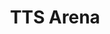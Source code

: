---
title: TTS Arena
emoji: 🏆
colorFrom: blue
colorTo: blue
sdk: gradio
app_file: app.py
pinned: true
tags:
- leaderboard
header: mini
license: zlib
---